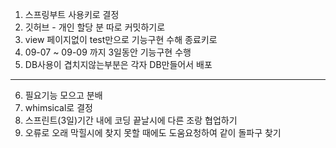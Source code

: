 1. 스프링부트 사용키로 결정
2. 깃허브 - 개인 할당 분 따로 커밋하기로
3. view 페이지없이 test만으로 기능구현 수해 종료키로
4. 09-07 ~ 09-09 까지 3일동안 기능구현 수행
5. DB사용이 겹치지않는부분은 각자 DB만들어서 배포
----------------------------------------------
6. 필요기능 모으고 분배
7. whimsical로 결정
8. 스프린트(3일)기간 내에 코딩 끝날시에 다른 조랑 협업하기
9. 오류로 오래 막힐시에 찾지 못할 때에도 도움요청하여 같이 돌파구 찾기
